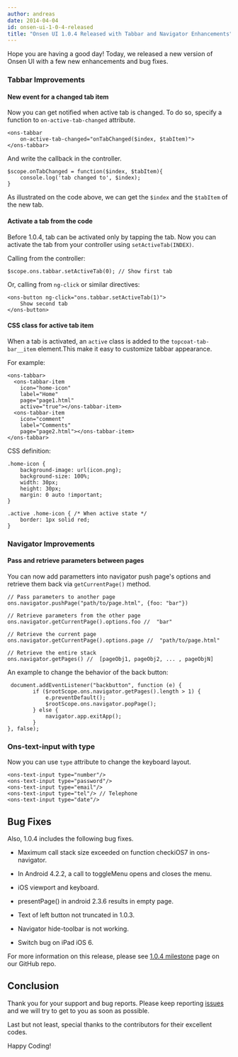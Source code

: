 ```yaml
---
author: andreas
date: 2014-04-04
id: onsen-ui-1-0-4-released
title: "Onsen UI 1.0.4 Released with Tabbar and Navigator Enhancements"
---
```

Hope you are having a good day! Today, we released a new version of Onsen UI with a few new enhancements and bug fixes.

### Tabbar Improvements

#### New event for a changed tab item

Now you can get notified when active tab is changed. To do so, specify a function to `on-active-tab-changed` attribute.

	<ons-tabbar 
    	on-active-tab-changed="onTabChanged($index, $tabItem)">
    </ons-tabbar>
        
And write the callback in the controller.

	$scope.onTabChanged = function($index, $tabItem){
    	console.log('tab changed to', $index);
    }
    
As illustrated on the code above, we can get the `$index` and the `$tabItem` of the new tab.


#### Activate a tab from the code

Before 1.0.4, tab can be activated only by tapping the tab. Now you can activate the tab from your controller using `setActiveTab(INDEX)`.

Calling from the controller:
	
	$scope.ons.tabbar.setActiveTab(0); // Show first tab

Or, calling from `ng-click` or similar directives:

	<ons-button ng-click="ons.tabbar.setActiveTab(1)">
        Show second tab
    </ons-button>
    

#### CSS class for active tab item

When a tab is activated, an `active` class is added to the `topcoat-tab-bar__item` element.This make it easy to customize tabbar appearance.

For example:

	<ons-tabbar>
      <ons-tabbar-item 
        icon="home-icon"
        label="Home"
        page="page1.html"
        active="true"></ons-tabbar-item> 
      <ons-tabbar-item 
        icon="comment"
        label="Comments"      
        page="page2.html"></ons-tabbar-item> 
    </ons-tabbar>
    
    
CSS definition:

    .home-icon {    
        background-image: url(icon.png);
        background-size: 100%;
        width: 30px;
        height: 30px;
        margin: 0 auto !important;
    }
    
    .active .home-icon { /* When active state */
        border: 1px solid red;
    }
    
### Navigator Improvements

#### Pass and retrieve parameters between pages

You can now add parametters into navigator push page's options and retrieve them back via `getCurrentPage()` method.

	// Pass parameters to another page
	ons.navigator.pushPage("path/to/page.html", {foo: "bar"})
    
    // Retrieve parameters from the other page
	ons.navigator.getCurrentPage().options.foo //  "bar"
    
    // Retrieve the current page
	ons.navigator.getCurrentPage().options.page //  "path/to/page.html"
    
    // Retrieve the entire stack
	ons.navigator.getPages() //  [pageObj1, pageObj2, ... , pageObjN]

An example to change the behavior of the back button:

	 document.addEventListener("backbutton", function (e) {
            if ($rootScope.ons.navigator.getPages().length > 1) {
                e.preventDefault();
                $rootScope.ons.navigator.popPage();
            } else {
                navigator.app.exitApp();
            }
	}, false);
    
    
### Ons-text-input with type

Now you can use `type` attribute to change the keyboard layout.

	<ons-text-input type="number"/>
    <ons-text-input type="password"/>
    <ons-text-input type="email"/>
    <ons-text-input type="tel"/> // Telephone
    <ons-text-input type="date"/>
        
## Bug Fixes

Also, 1.0.4 includes the following bug fixes.

* Maximum call stack size exceeded on function checkiOS7 in ons-navigator.

* In Android 4.2.2, a call to toggleMenu opens and closes the menu.

* iOS viewport and keyboard.

* presentPage() in android 2.3.6 results in empty page.

* Text of left button not truncated in 1.0.3.

* Navigator hide-toolbar is not working.

* Switch bug on iPad iOS 6.

For more information on this release, please see [1.0.4 milestone](https://github.com/OnsenUI/OnsenUI/issues?milestone=6&page=1&state=closed) page on our GitHub repo.

## Conclusion

Thank you for your support and bug reports. Please keep reporting [issues](https://github.com/OnsenUI/OnsenUI/issues?page=1&state=open) and we will try to get to you as soon as possible.

Last but not least, special thanks to the contributors for their excellent codes.

Happy Coding!